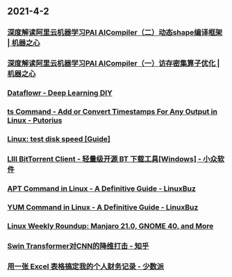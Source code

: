 
## 2021-4-2

### [深度解读阿里云机器学习PAI AICompiler（二）动态shape编译框架 | 机器之心](https://www.jiqizhixin.com/articles/2021-03-23)

### [深度解读阿里云机器学习PAI AICompiler（一）访存密集算子优化 | 机器之心](https://www.jiqizhixin.com/articles/2021-03-23-2)

### [Dataflowr - Deep Learning DIY](https://dataflowr.github.io/website/)

### [ts Command - Add or Convert Timestamps For Any Output in Linux - Putorius](https://www.putorius.net/ts-command-add-convert-timestamps-linux.html)

### [Linux: test disk speed [Guide]](https://www.addictivetips.com/ubuntu-linux-tips/linux-test-disk-speed-guide/)

### [LIII BitTorrent Client - 轻量级开源 BT 下载工具[Windows] - 小众软件](https://www.appinn.com/liii-bittorrent-client/)

### [APT Command in Linux - A Definitive Guide - LinuxBuz](https://linuxbuz.com/linuxhowto/apt-command-in-linux)

### [YUM Command in Linux - A Definitive Guide - LinuxBuz](https://linuxbuz.com/linuxhowto/yum-command-in-linux)

### [Linux Weekly Roundup: Manjaro 21.0, GNOME 40, and More](https://www.debugpoint.com/2021/03/linux-weekly-roundup-mar-28-2021/)

### [Swin Transformer对CNN的降维打击 - 知乎](https://zhuanlan.zhihu.com/p/360513527)

### [用一张 Excel 表格搞定我的个人财务记录 - 少数派](https://sspai.com/post/65038)